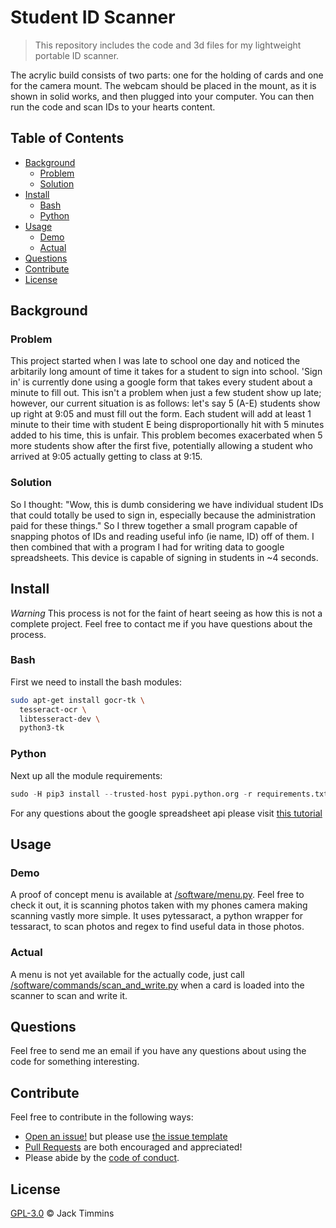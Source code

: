 # Student ID Scanner

> This repository includes the code and 3d files for my lightweight portable ID scanner.

The acrylic build consists of two parts: one for the holding of cards and one for the camera mount. The webcam should be placed in the mount, as it is shown in solid works, and then plugged into your computer. You can then run the code and scan IDs to your hearts content.

## Table of Contents

- [Background](#background)
  - [Problem](#problem)
  - [Solution](#solution)
- [Install](#install)
  - [Bash](#bash)
  - [Python](#python)
- [Usage](#usage)
  - [Demo](#demo)
  - [Actual](#actual)
- [Questions](#questions)
- [Contribute](#contribute)
- [License](#license)

## Background

### Problem
This project started when I was late to school one day and noticed the arbitarily long amount of time it takes for a student to sign into school. 'Sign in' is currently done using a google form that takes every student about a minute to fill out. This isn't a problem when just a few student show up late; however, our current situation is as follows: let's say 5 (A-E) students show up right at 9:05 and must fill out the form. Each student will add at least 1 minute to their time with student E being disproportionally hit with 5 minutes added to his time, this is unfair. This problem becomes exacerbated when 5 more students show after the first five, potentially allowing a student who arrived at 9:05 actually getting to class at 9:15. 

### Solution
So I thought: "Wow, this is dumb considering we have individual student IDs that could totally be used to sign in, especially because the administration paid for these things." So I threw together a small program capable of snapping photos of IDs and reading useful info (ie name, ID) off of them. I then combined that with a program I had for writing data to google spreadsheets. This device is capable of signing in students in ~4 seconds.

## Install

*Warning*
This process is not for the faint of heart seeing as how this is not a complete project. Feel free to contact me if you have questions about the process.

### Bash

First we need to install the bash modules:

```bash
sudo apt-get install gocr-tk \
  tesseract-ocr \
  libtesseract-dev \
  python3-tk
```

### Python

Next up all the module requirements:

```python
sudo -H pip3 install --trusted-host pypi.python.org -r requirements.txt
```

For any questions about the google spreadsheet api please visit [this tutorial](https://github.com/burnash/gspread)

## Usage

### Demo

A proof of concept menu is available at [/software/menu.py](https://github.com/Tim-Jackins/studentid_scanner/blob/master/software/menu.py). Feel free to check it out, it is scanning photos taken with my phones camera making scanning vastly more simple. It uses pytessaract, a python wrapper for tessaract, to scan photos and regex to find useful data in those photos.

### Actual

A menu is not yet available for the actually code, just call [/software/commands/scan_and_write.py](https://github.com/Tim-Jackins/studentid_scanner/blob/master/software/commands/scan_and_write.py) when a card is loaded into the scanner to scan and write it.

## Questions

Feel free to send me an email if you have any questions about using the code for something interesting.

## Contribute

Feel free to contribute in the following ways:

- [Open an issue!](https://github.com/Tim-Jackins/slackbot-template/issues/new) but please use [the issue template](.github/issue_template.md)
- [Pull Requests](https://github.com/Tim-Jackins/studentid_scanner/compare) are both encouraged and appreciated!
- Please abide by the [code of conduct](docs/CODE_OF_CONDUCT.md).

## License

[GPL-3.0](LICENSE) © Jack Timmins